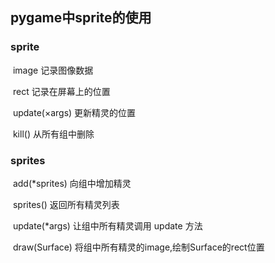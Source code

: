 ## pygame中sprite的使用

### sprite

​		image 记录图像数据

​		rect 记录在屏幕上的位置

​		update(×args) 更新精灵的位置

​		kill() 从所有组中删除

### sprites

​		add(*sprites) 向组中增加精灵

​		sprites() 返回所有精灵列表

​		update(*args) 让组中所有精灵调用 update 方法

​		draw(Surface) 将组中所有精灵的image,绘制Surface的rect位置





